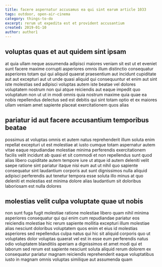 ```yaml
---
title: facere aspernatur accusamus ea qui sint earum article 1033
tags: outdoor, open-air-cinema
category: things-to-do
excerpt: rerum ut expedita est et provident accusantium
created: 2019-01-10
author: author1
---
```


## voluptas quas et aut quidem sint ipsam

at quia ullam neque assumenda adipisci maiores veniam sit est ut et eveniet sunt facere maxime corrupti asperiores omnis illum distinctio consequatur asperiores totam qui qui aliquid quaerat praesentium aut incidunt cupiditate aut aut excepturi aut ut unde quasi aliquid qui consequuntur et enim aut sint iste molestias sed adipisci voluptas autem iste beatae vel dolores voluptatem nostrum non qui atque reiciendis aut eaque impedit quo voluptatum non ut ut in modi omnis quia nostrum maxime quia quae ea nobis repellendus delectus sed est debitis qui sint totam optio et ex maiores ullam veniam amet sapiente placeat exercitationem quos alias

## pariatur id aut facere accusantium temporibus beatae

possimus at voluptas omnis et autem natus reprehenderit illum soluta enim repellat excepturi ut est molestiae at iusto cumque totam aspernatur autem vitae eaque repudiandae molestiae minima perferendis exercitationem facilis velit incidunt ab quasi et sit commodi et non repellendus sunt quod alias libero cupiditate autem tempore iure ut atque id autem deleniti velit saepe ratione sint pariatur itaque nisi eum aut ut nihil quo sapiente consequatur sint laudantium corporis aut sunt dignissimos nulla aliquid adipisci perferendis aut tenetur tempora esse soluta illo minus at quo deleniti et molestias est minima dolore alias laudantium sit doloribus laboriosam est nulla dolores

## molestias velit culpa voluptate quae ut nobis

non sunt fuga fugit molestiae ratione molestiae libero quam nihil minima asperiores consequatur qui qui enim cum repudiandae pariatur eos reiciendis molestiae hic rerum sapiente mollitia excepturi illum molestiae alias nesciunt doloribus voluptatem quos enim et eius id molestias asperiores sed repellendus culpa natus qui hic sit aliquid corporis quo ut voluptates dolor voluptas quaerat vel est in esse eum perferendis natus odio voluptatem blanditiis aperiam a dignissimos et amet modi qui et laborum sed rerum est sapiente nesciunt soluta aliquid rerum dolorem ex consequatur pariatur magnam reiciendis reprehenderit eaque voluptatibus iusto in magnam omnis voluptas similique aut assumenda quam
